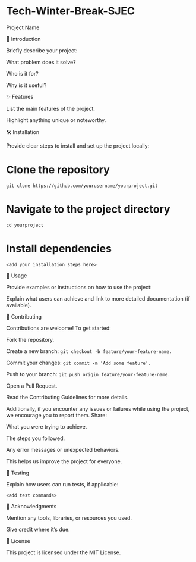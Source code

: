 # Tech-Winter-Break-SJEC

Project Name




🚀 Introduction

Briefly describe your project:

What problem does it solve?

Who is it for?

Why is it useful?

✨ Features

List the main features of the project.

Highlight anything unique or noteworthy.

🛠️ Installation

Provide clear steps to install and set up the project locally:

# Clone the repository
```git clone https://github.com/yourusername/yourproject.git```

# Navigate to the project directory
```cd yourproject```

# Install dependencies
```<add your installation steps here>```

📖 Usage

Provide examples or instructions on how to use the project:

<add example usage commands or snippets>

Explain what users can achieve and link to more detailed documentation (if available).

🤝 Contributing

Contributions are welcome! To get started:

Fork the repository.

Create a new branch: 
```git checkout -b feature/your-feature-name.```

Commit your changes: 
```git commit -m 'Add some feature'.```

Push to your branch: 
```git push origin feature/your-feature-name.```

Open a Pull Request.

Read the Contributing Guidelines for more details.

Additionally, if you encounter any issues or failures while using the project, we encourage you to report them. Share:

What you were trying to achieve.

The steps you followed.

Any error messages or unexpected behaviors.

This helps us improve the project for everyone.

🧪 Testing

Explain how users can run tests, if applicable:

```<add test commands>```

🌟 Acknowledgments

Mention any tools, libraries, or resources you used.

Give credit where it’s due.

📜 License

This project is licensed under the MIT License.

